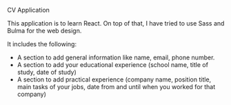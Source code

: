 CV Application

This application is to learn React. On top of that, I have tried to use Sass and Bulma for the web design.

It includes the following:

- A section to add general information like name, email, phone number.
- A section to add your educational experience (school name, title of study, date of study)
- A section to add practical experience (company name, position title, main tasks of your jobs, date from and until when you worked for that company)
